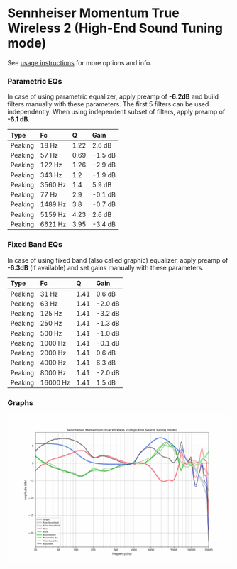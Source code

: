 # Sennheiser Momentum True Wireless 2 (High-End Sound Tuning mode)
See [usage instructions](https://github.com/jaakkopasanen/AutoEq#usage) for more options and info.

### Parametric EQs
In case of using parametric equalizer, apply preamp of **-6.2dB** and build filters manually
with these parameters. The first 5 filters can be used independently.
When using independent subset of filters, apply preamp of **-6.1 dB**.

| Type    | Fc      |    Q | Gain    |
|:--------|:--------|:-----|:--------|
| Peaking | 18 Hz   | 1.22 | 2.6 dB  |
| Peaking | 57 Hz   | 0.69 | -1.5 dB |
| Peaking | 122 Hz  | 1.26 | -2.9 dB |
| Peaking | 343 Hz  | 1.2  | -1.9 dB |
| Peaking | 3560 Hz | 1.4  | 5.9 dB  |
| Peaking | 77 Hz   | 2.9  | -0.1 dB |
| Peaking | 1489 Hz | 3.8  | -0.7 dB |
| Peaking | 5159 Hz | 4.23 | 2.6 dB  |
| Peaking | 6621 Hz | 3.95 | -3.4 dB |

### Fixed Band EQs
In case of using fixed band (also called graphic) equalizer, apply preamp of **-6.3dB**
(if available) and set gains manually with these parameters.

| Type    | Fc       |    Q | Gain    |
|:--------|:---------|:-----|:--------|
| Peaking | 31 Hz    | 1.41 | 0.6 dB  |
| Peaking | 63 Hz    | 1.41 | -2.0 dB |
| Peaking | 125 Hz   | 1.41 | -3.2 dB |
| Peaking | 250 Hz   | 1.41 | -1.3 dB |
| Peaking | 500 Hz   | 1.41 | -1.0 dB |
| Peaking | 1000 Hz  | 1.41 | -0.1 dB |
| Peaking | 2000 Hz  | 1.41 | 0.6 dB  |
| Peaking | 4000 Hz  | 1.41 | 6.3 dB  |
| Peaking | 8000 Hz  | 1.41 | -2.0 dB |
| Peaking | 16000 Hz | 1.41 | 1.5 dB  |

### Graphs
![](./Sennheiser%20Momentum%20True%20Wireless%202%20(High-End%20Sound%20Tuning%20mode).png)